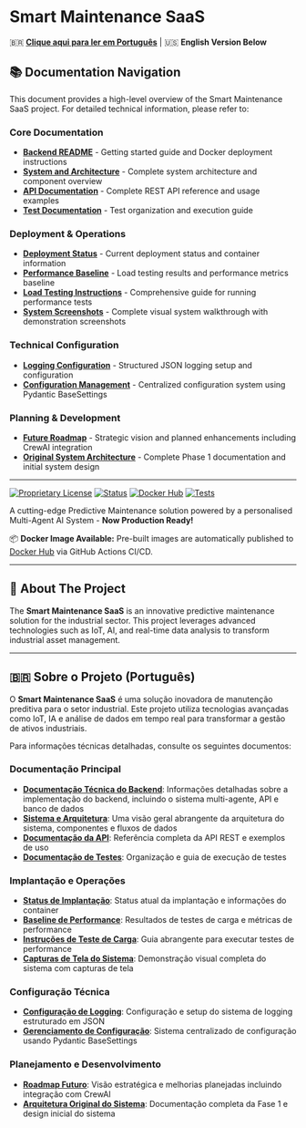 # Smart Maintenance SaaS

🇧🇷 **[Clique aqui para ler em Português](#-sobre-o-projeto-português)** | 🇺🇸 **English Version Below**

## 📚 Documentation Navigation

This document provides a high-level overview of the Smart Maintenance SaaS project. For detailed technical information, please refer to:

### Core Documentation

- **[Backend README](./smart-maintenance-saas/README.md)** - Getting started guide and Docker deployment instructions
- **[System and Architecture](./smart-maintenance-saas/docs/SYSTEM_AND_ARCHITECTURE.md)** - Complete system architecture and component overview
- **[API Documentation](./smart-maintenance-saas/docs/api.md)** - Complete REST API reference and usage examples
- **[Test Documentation](./smart-maintenance-saas/tests/README.md)** - Test organization and execution guide

### Deployment & Operations

- **[Deployment Status](./smart-maintenance-saas/docs/DEPLOYMENT_STATUS.md)** - Current deployment status and container information
- **[Performance Baseline](./smart-maintenance-saas/docs/PERFORMANCE_BASELINE.md)** - Load testing results and performance metrics baseline
- **[Load Testing Instructions](./smart-maintenance-saas/docs/LOAD_TESTING_INSTRUCTIONS.md)** - Comprehensive guide for running performance tests
- **[System Screenshots](./smart-maintenance-saas/docs/SYSTEM_SCREENSHOTS.md)** - Complete visual system walkthrough with demonstration screenshots

### Technical Configuration

- **[Logging Configuration](./smart-maintenance-saas/core/logging_config.md)** - Structured JSON logging setup and configuration
- **[Configuration Management](./smart-maintenance-saas/core/config/README.md)** - Centralized configuration system using Pydantic BaseSettings

### Planning & Development

- **[Future Roadmap](./smart-maintenance-saas/docs/FUTURE_ROADMAP.md)** - Strategic vision and planned enhancements including CrewAI integration
- **[Original System Architecture](./smart-maintenance-saas/docs/original_full_system_architecture.md)** - Complete Phase 1 documentation and initial system design

---

[![Proprietary License](https://img.shields.io/badge/License-Proprietary-red.svg)](./LICENSE)
[![Status](https://img.shields.io/badge/Status-Production%20Ready-brightgreen)](.)
[![Docker Hub](https://img.shields.io/badge/Docker%20Hub-Available-blue)](https://hub.docker.com/r/your-username/smart-maintenance-saas)
[![Tests](https://img.shields.io/badge/Tests-409%20Passed-brightgreen)](.)

A cutting-edge Predictive Maintenance solution powered by a personalised Multi-Agent AI System - **Now Production Ready!**

📦 **Docker Image Available:** Pre-built images are automatically published to [Docker Hub](https://hub.docker.com/r/your-username/smart-maintenance-saas) via GitHub Actions CI/CD.

---

## 🎯 About The Project

The **Smart Maintenance SaaS** is an innovative predictive maintenance solution for the industrial sector. This project leverages advanced technologies such as IoT, AI, and real-time data analysis to transform industrial asset management.

---

## 🇧🇷 Sobre o Projeto (Português)

O **Smart Maintenance SaaS** é uma solução inovadora de manutenção preditiva para o setor industrial. Este projeto utiliza tecnologias avançadas como IoT, IA e análise de dados em tempo real para transformar a gestão de ativos industriais.

Para informações técnicas detalhadas, consulte os seguintes documentos:

### Documentação Principal

- **[Documentação Técnica do Backend](./smart-maintenance-saas/README.md)**: Informações detalhadas sobre a implementação do backend, incluindo o sistema multi-agente, API e banco de dados
- **[Sistema e Arquitetura](./smart-maintenance-saas/docs/SYSTEM_AND_ARCHITECTURE.md)**: Uma visão geral abrangente da arquitetura do sistema, componentes e fluxos de dados
- **[Documentação da API](./smart-maintenance-saas/docs/api.md)**: Referência completa da API REST e exemplos de uso
- **[Documentação de Testes](./smart-maintenance-saas/tests/README.md)**: Organização e guia de execução de testes

### Implantação e Operações

- **[Status de Implantação](./smart-maintenance-saas/docs/DEPLOYMENT_STATUS.md)**: Status atual da implantação e informações do container
- **[Baseline de Performance](./smart-maintenance-saas/docs/PERFORMANCE_BASELINE.md)**: Resultados de testes de carga e métricas de performance
- **[Instruções de Teste de Carga](./smart-maintenance-saas/docs/LOAD_TESTING_INSTRUCTIONS.md)**: Guia abrangente para executar testes de performance
- **[Capturas de Tela do Sistema](./smart-maintenance-saas/docs/SYSTEM_SCREENSHOTS.md)**: Demonstração visual completa do sistema com capturas de tela

### Configuração Técnica

- **[Configuração de Logging](./smart-maintenance-saas/core/logging_config.md)**: Configuração e setup do sistema de logging estruturado em JSON
- **[Gerenciamento de Configuração](./smart-maintenance-saas/core/config/README.md)**: Sistema centralizado de configuração usando Pydantic BaseSettings

### Planejamento e Desenvolvimento

- **[Roadmap Futuro](./smart-maintenance-saas/docs/FUTURE_ROADMAP.md)**: Visão estratégica e melhorias planejadas incluindo integração com CrewAI
- **[Arquitetura Original do Sistema](./smart-maintenance-saas/docs/original_full_system_architecture.md)**: Documentação completa da Fase 1 e design inicial do sistema